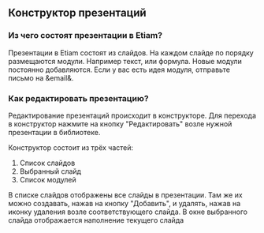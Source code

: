 ## Конструктор презентаций
### Из чего состоят презентации в Etiam?
Презентации в Etiam состоят из слайдов. На каждом слайде по порядку размещаются модули. Например текст, или формула. Новые модули постоянно добавляются. Если у вас есть идея модуля, отправьте письмо на &email&.
### Как редактировать презентацию?
Редактирование презентаций происходит в конструкторе. Для перехода в конструктор нажмите на кнопку "Редактировать" возле нужной презентации в библиотеке. 

Конструктор состоит из трёх частей:
1) Список слайдов
2) Выбранный слайд
3) Список модулей

В списке слайдов отображены все слайды в презентации. Там же их можно создавать, нажав на кнопку "Добавить", и удалять, нажав на иконку удаления возле соответствующего слайда. В окне выбранного слайда отображается наполнение текущего слайда
